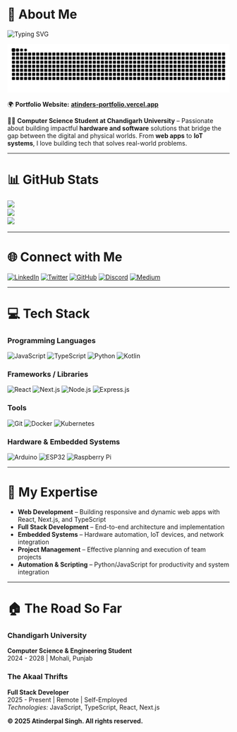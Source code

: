 # 🐣 About Me
![Typing SVG](https://readme-typing-svg.demolab.com/?lines=Full+Stack+Developer;IoT+and+Embedded+Systems+Innovator;Tech+Event+Manager;Cybersecurity+Learner;Hardware+Automation+Explorer;CS+Engineering+Student;Code%2C+Coffee+%26+Me+%e2%98%95%ef%b8%8f%f0%9f%92%bb)

<picture>
  <source media="(prefers-color-scheme: dark)" srcset="https://raw.githubusercontent.com/aakash4dev/aakash4dev/output/github-contribution-grid-snake-dark.svg" />
  <source media="(prefers-color-scheme: light)" srcset="https://raw.githubusercontent.com/aakash4dev/aakash4dev/output/github-contribution-grid-snake.svg" />
  <img alt="github-snake" src="github-contribution-grid-snake.svg" />
</picture>

🌍 **Portfolio Website:** [**atinders-portfolio.vercel.app**]([https://your-portfolio-link.com](https://atinders-portfolio.vercel.app/))

👨‍💻 **Computer Science Student at Chandigarh University** – Passionate about building impactful **hardware and software** solutions that bridge the gap between the digital and physical worlds. From **web apps** to **IoT systems**, I love building tech that solves real-world problems.

---

# 📊 GitHub Stats
![](https://github-readme-streak-stats.herokuapp.com/?user=atinderpal&theme=dark&hide_border=false)  
![](https://github-readme-stats.vercel.app/api/top-langs/?username=atinderpal&theme=dark&hide_border=false&include_all_commits=true&count_private=true&layout=compact)  
![](https://github-readme-stats.vercel.app/api?username=atinderpal&theme=dark&hide_border=false&include_all_commits=true&count_private=true)

---

# 🌐 Connect with Me
[![LinkedIn](https://img.shields.io/badge/LinkedIn-%230077B5.svg?logo=linkedin&logoColor=white)](https://www.linkedin.com/in/atinderpal) 
[![Twitter](https://img.shields.io/badge/Twitter-%231DA1F2.svg?logo=Twitter&logoColor=white)](https://twitter.com/atinderpal) 
[![GitHub](https://img.shields.io/badge/GitHub-%2312100E.svg?logo=github&logoColor=white)](https://github.com/atinderpal) 
[![Discord](https://img.shields.io/badge/Discord-%237289DA.svg?logo=discord&logoColor=white)](https://discord.gg/yourid) 
[![Medium](https://img.shields.io/badge/Medium-%2312100E.svg?logo=medium&logoColor=white)](https://medium.com/@atinderpal)

---

# 💻 Tech Stack

### **Programming Languages**
![JavaScript](https://img.shields.io/badge/javascript-%23323330.svg?style=for-the-badge&logo=javascript&logoColor=%23F7DF1E) 
![TypeScript](https://img.shields.io/badge/typescript-%23007ACC.svg?style=for-the-badge&logo=typescript&logoColor=white) 
![Python](https://img.shields.io/badge/python-%233776AB.svg?style=for-the-badge&logo=python&logoColor=white) 
![Kotlin](https://img.shields.io/badge/kotlin-%230095D5.svg?style=for-the-badge&logo=kotlin&logoColor=white)

### **Frameworks / Libraries**
![React](https://img.shields.io/badge/React-%2320232a.svg?style=for-the-badge&logo=react&logoColor=%2361DAFB) 
![Next.js](https://img.shields.io/badge/Next-black?style=for-the-badge&logo=next.js&logoColor=white) 
![Node.js](https://img.shields.io/badge/Node.js-%23339933.svg?style=for-the-badge&logo=node.js&logoColor=white) 
![Express.js](https://img.shields.io/badge/Express.js-%23000000.svg?style=for-the-badge&logo=express&logoColor=white)

### **Tools**
![Git](https://img.shields.io/badge/Git-fc6d26?style=for-the-badge&logo=git&logoColor=white) 
![Docker](https://img.shields.io/badge/docker-%230db7ed.svg?style=for-the-badge&logo=docker&logoColor=white) 
![Kubernetes](https://img.shields.io/badge/kubernetes-%23326ce5.svg?style=for-the-badge&logo=kubernetes&logoColor=white)

### **Hardware & Embedded Systems**
![Arduino](https://img.shields.io/badge/Arduino-%2300979D.svg?style=for-the-badge&logo=arduino&logoColor=white) 
![ESP32](https://img.shields.io/badge/ESP32-%23000000.svg?style=for-the-badge&logo=espressif&logoColor=white) 
![Raspberry Pi](https://img.shields.io/badge/Raspberry%20Pi-C51A4A?style=for-the-badge&logo=raspberry-pi&logoColor=white)

---

# 🔧 My Expertise
- **Web Development** – Building responsive and dynamic web apps with React, Next.js, and TypeScript  
- **Full Stack Development** – End-to-end architecture and implementation  
- **Embedded Systems** – Hardware automation, IoT devices, and network integration  
- **Project Management** – Effective planning and execution of team projects  
- **Automation & Scripting** – Python/JavaScript for productivity and system integration

---

# 🏠 The Road So Far

### **Chandigarh University**  
**Computer Science & Engineering Student**  
2024 - 2028 | Mohali, Punjab

### **The Akaal Thrifts**  
**Full Stack Developer**  
2025 - Present | Remote | Self-Employed  
*Technologies:* JavaScript, TypeScript, React, Next.js


**© 2025 Atinderpal Singh. All rights reserved.**
